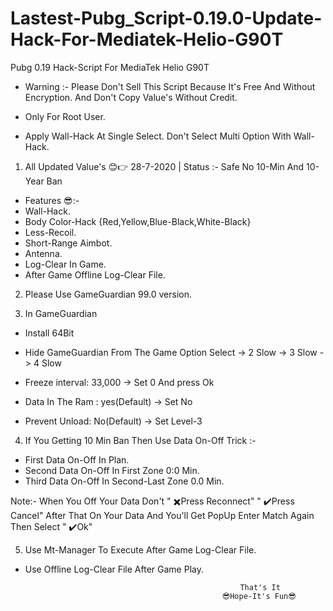 # Lastest-Pubg_Script-0.19.0-Update-Hack-For-Mediatek-Helio-G90T
Pubg 0.19 Hack-Script For MediaTek Helio G90T

* Warning :- Please Don't Sell This Script Because It's Free And Without Encryption. And Don't Copy Value's Without Credit.

* Only For Root User.
* Apply Wall-Hack At Single Select. Don't Select Multi Option With Wall-Hack.

1. All Updated Value's 😊👉 28-7-2020  |  Status :- Safe No 10-Min And 10-Year Ban 

* Features 😎:-
* Wall-Hack.
* Body Color-Hack {Red,Yellow,Blue-Black,White-Black}
* Less-Recoil.
* Short-Range Aimbot.
* Antenna.
* Log-Clear In Game.
* After Game Offline Log-Clear File.

2. Please Use GameGuardian 99.0 version.

3. In GameGuardian
* Install 64Bit

* Hide GameGuardian From The Game Option Select
-> 2 Slow
-> 3 Slow
-> 4 Slow

* Freeze interval: 33,000
-> Set 0 And press Ok

* Data In The Ram : yes(Default)
-> Set No

* Prevent Unload: No(Default)
-> Set Level-3

4. If You Getting 10 Min Ban Then Use Data On-Off Trick :-
* First Data On-Off In Plan.
* Second Data On-Off In First Zone 0:0 Min.
* Third Data On-Off In Second-Last Zone 0.0 Min.

Note:- When You Off Your Data Don't " ✖️Press Reconnect" " ✔️Press Cancel" After That On Your Data And You'll Get PopUp Enter Match Again Then Select " ✔️Ok"

5. Use Mt-Manager To Execute After Game Log-Clear File.
* Use Offline Log-Clear File After Game Play.


                                                      That's It
                                                  😎Hope-It's Fun😎
